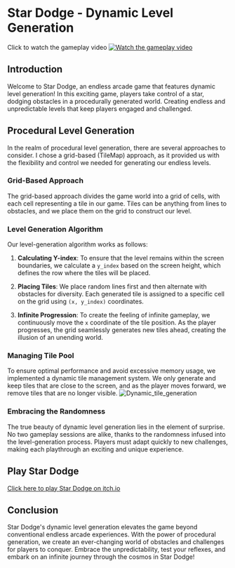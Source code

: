 # Star Dodge - Dynamic Level Generation

Click to watch the gameplay video
[![Watch the gameplay video](https://img.youtube.com/vi/wVo9m_KsGlc/maxresdefault.jpg)](https://www.youtube.com/watch?v=wVo9m_KsGlc)


## Introduction

Welcome to Star Dodge, an endless arcade game that features dynamic level generation! In this exciting game, players take control of a star, dodging obstacles in a procedurally generated world. Creating endless and unpredictable levels that keep players engaged and challenged.


## Procedural Level Generation

In the realm of procedural level generation, there are several approaches to consider. I chose a grid-based (TileMap) approach, as it provided us with the flexibility and control we needed for generating our endless levels.

### Grid-Based Approach

The grid-based approach divides the game world into a grid of cells, with each cell representing a tile in our game. Tiles can be anything from lines to obstacles, and we place them on the grid to construct our level.

### Level Generation Algorithm

Our level-generation algorithm works as follows:

1. **Calculating Y-index**: To ensure that the level remains within the screen boundaries, we calculate a `y_index` based on the screen height, which defines the row where the tiles will be placed.

2. **Placing Tiles**: We place random lines first and then alternate with obstacles for diversity. Each generated tile is assigned to a specific cell on the grid using `(x, y_index)` coordinates.

3. **Infinite Progression**: To create the feeling of infinite gameplay, we continuously move the `x` coordinate of the tile position. As the player progresses, the grid seamlessly generates new tiles ahead, creating the illusion of an unending world.

### Managing Tile Pool

To ensure optimal performance and avoid excessive memory usage, we implemented a dynamic tile management system. We only generate and keep tiles that are close to the screen, and as the player moves forward, we remove tiles that are no longer visible.
![Dynamic_tile_generation](https://github.com/Ymanawat/Run-Across/assets/81252768/50f9f0e5-3449-4338-b3e5-5caf22766906)


### Embracing the Randomness

The true beauty of dynamic level generation lies in the element of surprise. No two gameplay sessions are alike, thanks to the randomness infused into the level-generation process. Players must adapt quickly to new challenges, making each playthrough an exciting and unique experience.

## Play Star Dodge

[Click here to play Star Dodge on itch.io](YOUR_GAME_LINK_HERE)

## Conclusion

Star Dodge's dynamic level generation elevates the game beyond conventional endless arcade experiences. With the power of procedural generation, we create an ever-changing world of obstacles and challenges for players to conquer. Embrace the unpredictability, test your reflexes, and embark on an infinite journey through the cosmos in Star Dodge!
